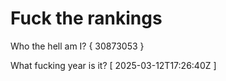 # Fuck the rankings

Who the hell am I?
{ 30873053 }

What fucking year is it?
[ 2025-03-12T17:26:40Z ]
